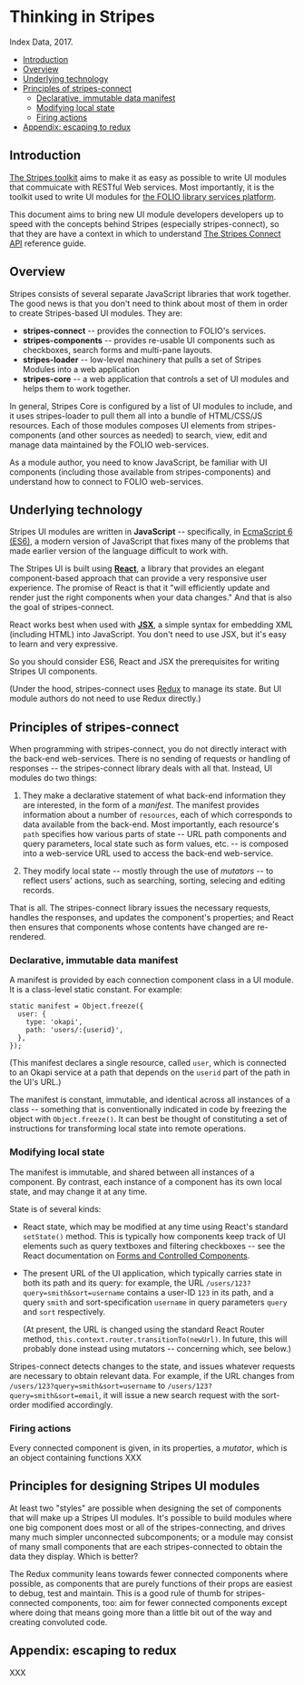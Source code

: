 # Thinking in Stripes

Index Data, 2017.

<!-- ../../okapi/doc/md2toc -l 2 thinking-in-stripes.md -->
* [Introduction](#introduction)
* [Overview](#overview)
* [Underlying technology](#underlying-technology)
* [Principles of stripes-connect](#principles-of-stripes-connect)
    * [Declarative, immutable data manifest](#declarative-immutable-data-manifest)
    * [Modifying local state](#modifying-local-state)
    * [Firing actions](#firing-actions)
* [Appendix: escaping to redux](#appendix-escaping-to-redux)


## Introduction

[The Stripes toolkit](https://github.com/folio-org/stripes-core) aims to make it as easy as possible to write UI modules that commuicate with RESTful Web services. Most importantly, it is the toolkit used to write UI modules for [the FOLIO library services platform](https://www.folio.org/).

This document aims to bring new UI module developers developers up to speed with the concepts behind Stripes (especially stripes-connect), so that they are have a context in which to understand [The Stripes Connect API](api.md)  reference guide.


## Overview

Stripes consists of several separate JavaScript libraries that work together. The good news is that you don't need to think about most of them in order to create Stripes-based UI modules. They are:

* **stripes-connect** -- provides the connection to FOLIO's services.
* **stripes-components** -- provides re-usable UI components such as checkboxes, search forms and multi-pane layouts.
* **stripes-loader** -- low-level machinery that pulls a set of Stripes Modules into a web application
* **stripes-core** -- a web application that controls a set of UI modules and helps them to work together.

In general, Stripes Core is configured by a list of UI modules to include, and it uses stripes-loader to pull them all into a bundle of HTML/CSS/JS resources. Each of those modules composes UI elements from stripes-components (and other sources as needed) to search, view, edit and manage data maintained by the FOLIO web-services.

As a module author, you need to know JavaScript, be familiar with UI components (including those available from stripes-components) and understand how to connect to FOLIO web-services.


## Underlying technology

Stripes UI modules are written in **JavaScript** -- specifically, in [EcmaScript 6 (ES6)](http://es6-features.org/), a modern version of JavaScript that fixes many of the problems that made earlier version of the language difficult to work with.

The Stripes UI is built using [**React**](https://facebook.github.io/react/), a library that provides an elegant component-based approach that can provide a very responsive user experience. The promise of React is that it "will efficiently update and render just the right components when your data changes." And that is also the goal of stripes-connect.

React works best when used with [**JSX**](https://jsx.github.io/), a simple syntax for embedding XML (including HTML) into JavaScript. You don't need to use JSX,  but it's easy to learn and very expressive.

So you should consider ES6, React and JSX the prerequisites for writing Stripes UI components.

(Under the hood, stripes-connect uses [Redux](https://github.com/reactjs/redux) to manage its state. But UI module authors do not need to use Redux directly.)


## Principles of stripes-connect

When programming with stripes-connect, you do not directly interact with the back-end web-services. There is no sending of requests or handling of responses -- the stripes-connect library deals with all that. Instead, UI modules do two things:

1. They make a declarative statement of what back-end information they are interested, in the form of a _manifest_. The manifest provides information about a number of `resources`, each of which corresponds to data available from the back-end. Most importantly, each resource's `path` specifies how various parts of state -- URL path components and query parameters, local state such as form values, etc. -- is composed into a web-service URL used to access the back-end web-service.

2. They modify local state -- mostly through the use of _mutators_ -- to reflect users' actions, such as searching, sorting, selecing and editing records.

That is all. The stripes-connect library issues the necessary requests, handles the responses, and updates the component's properties; and React then ensures that components whose contents have changed are re-rendered.

### Declarative, immutable data manifest

A manifest is provided by each connection component class in a UI module. It is a class-level static constant. For example:

	static manifest = Object.freeze({
	  user: {
	    type: 'okapi',
	    path: 'users/:{userid}',
	  },
	});

(This manifest declares a single resource, called `user`, which is connected to an Okapi service at a path that depends on the `userid` part of the path in the UI's URL.)

The manifest is constant, immutable, and identical across all instances of a class -- something that is conventionally indicated in code by freezing the object with `Object.freeze()`. It can best be thought of constituting a set of instructions for transforming local state into remote operations.

### Modifying local state

The manifest is immutable, and shared between all instances of a component. By contrast, each instance of a component has its own local state, and may change it at any time.

State is of several kinds:

* React state, which may be modified at any time using React's standard `setState()` method. This is typically how components keep track of UI elements such as query textboxes and filtering checkboxes -- see the React documentation on [Forms and Controlled Components](https://facebook.github.io/react/docs/forms.html).

* The present URL of the UI application, which typically carries state in both its path and its query: for example, the URL `/users/123?query=smith&sort=username` contains a user-ID `123` in its path, and a query `smith` and sort-specification `username` in query parameters `query` and `sort` respectively.

  (At present, the URL is changed using the standard React Router method, `this.context.router.transitionTo(newUrl)`. In future, this will probably done instead using mutators -- concerning which, see below.)

Stripes-connect detects changes to the state, and issues whatever requests are necessary to obtain relevant data. For example, if the URL changes from `/users/123?query=smith&sort=username` to `/users/123?query=smith&sort=email`, it will issue a new search request with the sort-order modified accordingly.

### Firing actions

Every connected component is given, in its properties, a _mutator_, which is an object containing functions XXX


## Principles for designing Stripes UI modules

At least two "styles" are possible when designing the set of components that will make up a Stripes UI modules. It's possible to build modules where one big component does most or all of the stripes-connecting, and drives many much simpler unconnected subcomponents; or a module may consist of many small components that are each stripes-connected to obtain the data they display. Which is better?

The Redux community leans towards fewer connected components where possible, as components that are purely functions of their props are easiest to debug, test and maintain. This is a good rule of thumb for stripes-connected components, too: aim for fewer connected components except where doing that means going more than a little bit out of the way and creating convoluted code.


## Appendix: escaping to redux

XXX



